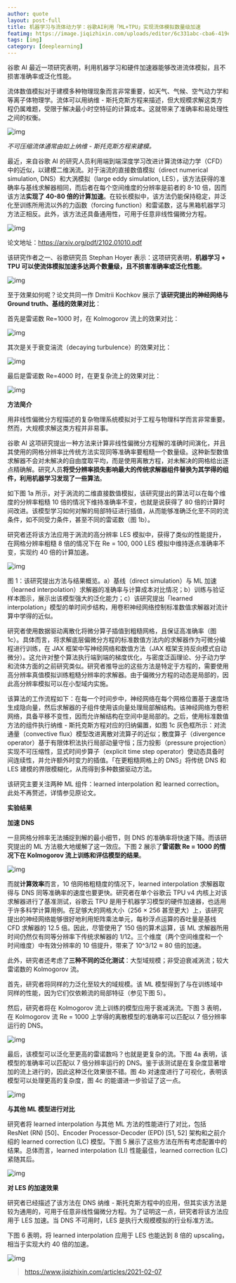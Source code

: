 ```yaml
---
author: quote
layout: post-full
title: 机器学习与流体动力学：谷歌AI利用「ML+TPU」实现流体模拟数量级加速
featimg: https://image.jiqizhixin.com/uploads/editor/6c331abc-cba6-419e-bb72-07b3454a86cb/640.png
tags: [img]
category: [deeplearning]
---
```

谷歌 AI 最近一项研究表明，利用机器学习和硬件加速器能够改进流体模拟，且不损害准确率或泛化性能。

流体数值模拟对于建模多种物理现象而言非常重要，如天气、气候、空气动力学和等离子体物理学。流体可以用纳维 - 斯托克斯方程来描述，但大规模求解这类方程仍属难题，受限于解决最小时空特征的计算成本。这就带来了准确率和易处理性之间的权衡。



![img](https://image.jiqizhixin.com/uploads/editor/6c331abc-cba6-419e-bb72-07b3454a86cb/640.png)

*不可压缩流体通常由如上纳维 - 斯托克斯方程来建模。*



最近，来自谷歌 AI 的研究人员利用端到端深度学习改进计算流体动力学（CFD）中的近似，以建模二维涡流。对于湍流的直接数值模拟（direct numerical simulation, DNS）和大涡模拟（large eddy simulation, LES），该方法获得的准确率与基线求解器相同，而后者在每个空间维度的分辨率是前者的 8-10 倍，因而该方法**实现了 40-80 倍的计算加速**。在较长模拟中，该方法仍能保持稳定，并泛化至训练所用流以外的力函数（forcing function）和雷诺数，这与黑箱机器学习方法正相反。此外，该方法还具备通用性，可用于任意非线性偏微分方程。

![img](https://image.jiqizhixin.com/uploads/editor/aac70b84-1a34-4ccc-88f2-58814732395c/640.png)



论文地址：https://arxiv.org/pdf/2102.01010.pdf



该研究作者之一、谷歌研究员 Stephan Hoyer 表示：这项研究表明，**机器学习 + TPU 可以使流体模拟加速多达两个数量级，且不损害准确率或泛化性能**。

![img](https://image.jiqizhixin.com/uploads/editor/0c80cf65-0353-4f43-9299-8288a8e6e4e9/640.png)

至于效果如何呢？论文共同一作 Dmitrii Kochkov 展示了**该研究提出的神经网络与 Ground truth、基线的效果对比**：



首先是雷诺数 Re=1000 时，在 Kolmogorov 流上的效果对比：

![img](https://image.jiqizhixin.com/uploads/editor/6c8cba2d-0874-4366-8bfd-73ace83f3e70/640.gif)

其次是关于衰变湍流（decaying turbulence）的效果对比：

![img](https://image.jiqizhixin.com/uploads/editor/00f6eb49-4655-4e90-8e11-f6985b0b9df9/640.gif)

最后是雷诺数 Re=4000 时，在更复杂流上的效果对比：

![img](https://image.jiqizhixin.com/uploads/editor/a7974d8c-4b74-42bd-bd97-9e14e0cd07e4/640.gif)

**方法简介**



用非线性偏微分方程描述的复杂物理系统模拟对于工程与物理科学而言非常重要。然而，大规模求解这类方程并非易事。



谷歌 AI 这项研究提出一种方法来计算非线性偏微分方程解的准确时间演化，并且其使用的网格分辨率比传统方法实现同等准确率要粗糙一个数量级。这种新型数值求解器不会对未解决的自由度取平均，而是使用离散方程，对未解决的网格给出逐点精确解。研究人员**将受分辨率损失影响最大的传统求解器组件替换为其学得的组件，利用机器学习发现了一些算法**。



如下图 1a 所示，对于涡流的二维直接数值模拟，该研究提出的算法可以在每个维度的分辨率粗糙 10 倍的情况下维持准确率不变，也就是说获得了 80 倍的计算时间改进。该模型学习如何对解的局部特征进行插值，从而能够准确泛化至不同的流条件，如不同受力条件，甚至不同的雷诺数（图 1b）。



研究者还将该方法应用于涡流的高分辨率 LES 模拟中，获得了类似的性能提升，在网格分辨率粗糙 8 倍的情况下在 Re = 100, 000 LES 模拟中维持逐点准确率不变，实现约 40 倍的计算加速。



![img](https://image.jiqizhixin.com/uploads/editor/f3a4c982-decd-423f-bcb8-55cde5679bb0/640.png)

图 1：该研究提出方法与结果概览。a）基线（direct simulation）与 ML 加速（learned interpolation）求解器的准确率与计算成本对比情况；b）训练与验证样本图示，展示出该模型强大的泛化能力；c）该研究提出「learned interpolation」模型的单时间步结构，用卷积神经网络控制标准数值求解器对流计算中学得的近似。



研究者使用数据驱动离散化将微分算子插值到粗糙网格，且保证高准确率（图 1c）。具体而言，将求解底层偏微分方程的标准数值方法内的求解器作为可微分编程进行训练，在 JAX 框架中写神经网络和数值方法（JAX 框架支持反向模式自动微分）。这允许对整个算法执行端到端的梯度优化，与密度泛函理论、分子动力学和流体方面的之前研究类似。研究者推导出的这些方法是特定于方程的，需要使用高分辨率真值模拟训练粗糙分辨率的求解器。由于偏微分方程的动态是局部的，因此高分辨率模拟可以在小型域内实施。



该算法的工作流程如下：在每一个时间步中，神经网络在每个网格位置基于速度场生成隐向量，然后求解器的子组件使用该向量处理局部解结构。该神经网络为卷积网络，具备平移不变性，因而允许解结构在空间中是局部的。之后，使用标准数值方法的组件执行纳维 - 斯托克斯方程对应的归纳偏置，如图 1c 灰色框所示：对流通量（convective flux）模型改进离散对流算子的近似；散度算子（divergence operator）基于有限体积法执行局部动量守恒；压力投影（pressure projection）实现不可压缩性，显式时间步算子（explicit time step operator）使动态具备时间连续性，并允许额外时变力的插值。「在更粗糙网格上的 DNS」将传统 DNS 和 LES 建模的界限模糊化，从而得到多种数据驱动方法。



该研究主要关注两种 ML 组件：learned interpolation 和 learned correction。此处不再赘述，详情参见原论文。



**实验结果**



**加速 DNS**



一旦网格分辨率无法捕捉到解的最小细节，则 DNS 的准确率将快速下降。而该研究提出的 ML 方法极大地缓解了这一效应。下图 2 展示了**雷诺数 Re = 1000 的情况下在 Kolmogorov 流上训练和评估模型的结果**。

![img](https://image.jiqizhixin.com/uploads/editor/87b6e9c9-cae8-4d6a-91a6-691b996fc543/640.png)

而就**计算效率**而言，10 倍网格粗糙度的情况下，learned interpolation 求解器取得与 DNS 同等准确率的速度也要更快。研究者在单个谷歌云 TPU v4 内核上对该求解器进行了基准测试，谷歌云 TPU 是用于机器学习模型的硬件加速器，也适用于许多科学计算用例。在足够大的网格大小（256 × 256 甚至更大）上，该研究提出的神经网络能够很好地利用矩阵乘法单元，每秒浮点运算的吞吐量是基线 CFD 求解器的 12.5 倍。因此，尽管使用了 150 倍的算术运算，该 ML 求解器所用时间仍然仅有同等分辨率下传统求解器的 1/12。三个维度（两个空间维度和一个时间维度）中有效分辨率的 10 倍提升，带来了 10^3/12 ≈ 80 倍的加速。



此外，研究者还考虑了**三种不同的泛化测试**：大型域规模；非受迫衰减涡流；较大雷诺数的 Kolmogorov 流。



首先，研究者将同样的力泛化至较大的域规模。该 ML 模型得到了与在训练域中同样的性能，因为它们仅依赖流的局部特征（参见下图 5）。



然后，研究者将在 Kolmogorov 流上训练的模型应用于衰减涡流。下图 3 表明，在 Kolmogorov 流 Re = 1000 上学得的离散模型的准确率可以匹配以 7 倍分辨率运行的 DNS。

![img](https://image.jiqizhixin.com/uploads/editor/764d8a31-0aae-49b7-a36f-519932f1165a/640.png)

最后，该模型可以泛化至更高的雷诺数吗？也就是更复杂的流。下图 4a 表明，该模型的准确率可以匹配以 7 倍分辨率运行的 DNS。鉴于该测试是在复杂度显著增加的流上进行的，因此这种泛化效果很不错。图 4b 对速度进行了可视化，表明该模型可以处理更高的复杂度，图 4c 的能谱进一步验证了这一点。

![img](https://image.jiqizhixin.com/uploads/editor/b4125005-0638-47b1-b3af-01e4867e2960/640.png)

**与其他 ML 模型进行对比**



研究者将 learned interpolation 与其他 ML 方法的性能进行了对比，包括 ResNet (RN) [50]、Encoder Processor-Decoder (EPD) [51, 52] 架构和之前介绍的 learned correction (LC) 模型。下图 5 展示了这些方法在所有考虑配置中的结果。总体而言，learned interpolation (LI) 性能最佳，learned correction (LC) 紧随其后。

![img](https://image.jiqizhixin.com/uploads/editor/d4ce534a-882d-46c7-a21d-72d737216693/640.png)

**对 LES 的加速效果**



研究者已经描述了该方法在 DNS 纳维 - 斯托克斯方程中的应用，但其实该方法是较为通用的，可用于任意非线性偏微分方程。为了证明这一点，研究者将该方法应用于 LES 加速。当 DNS 不可用时，LES 是执行大规模模拟的行业标准方法。



下图 6 表明，将 learned interpolation 应用于 LES 也能达到 8 倍的 upscaling，相当于实现大约 40 倍的加速。

![img](https://image.jiqizhixin.com/uploads/editor/8e18f03c-b71a-4479-88b5-6dddebd60372/640.png)


> https://www.jiqizhixin.com/articles/2021-02-07